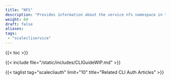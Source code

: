 ```yaml
---
title: "NFS"
description: "Provides information about the service nfs namespace in the TrueNAS CLI. Includes command syntax and common commands."
weight: 60
draft: false
aliases:
tags:
 - "scalecliservice"
---
```


{{< toc >}}

{{< include file="/static/includes/CLIGuideWIP.md" >}}

{{< taglist tag="scalecliauth" limit="10" title="Related CLI Auth Articles" >}}